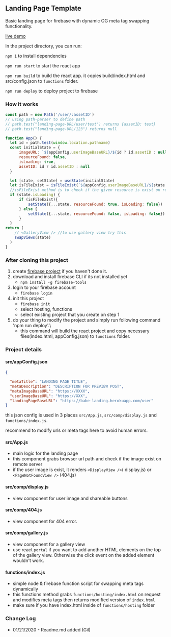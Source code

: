 ## Landing Page Template
Basic landing page for firebase with dynamic OG meta tag swapping functionality. 

[live demo](https://babe-landing.herokuapp.com/user/test) 

In the project directory, you can run:

`npm i` to install dependencies

`npm run start` to start the react app 

`npm run build` to build the react app. it copies build/index.html and src/config.json to `functions` folder.

`npm run deploy` to deploy project to firebase

### How it works

  ```js
const path = new Path('/user/:assetID')
// using path-parser to define path
// path.test("landing-page-URL/user/test") returns {assetID: test}
// path.test("landing-page-URL/123") returns null

function App() {
    let id = path.test(window.location.pathname)
    const initialState = {
        imageURL: `${appConfig.userImageBaseURL}/${id ? id.assetID : null}.gif`, //appConfig is coming from src/appConfig.json
        resourceFound: false,
        isLoading: true,
        assetID: id ? id.assetID : null
    }

    let [state, setState] = useState(initialState)
    let isFileExist = isFileExist(`${appConfig.userImageBaseURL}/${state.assetID}.gif`)
    //isFileExist method is to check if the given resource is exist on remote server.  
    if (state.isLoading) {
        if (isFileExist){
            setState({...state, resourceFound: true, isLoading: false})
        } else {
            setState({...state, resourceFound: false, isLoading: false})
        }
    }
  return (
      // <GalleryView /> //to use gallery view try this
      swapViews(state)
    )
}
```

### After cloning this project

1. create [firebase project](https://console.firebase.google.com) if you haven't done it.
2. download and install firebase CLI if its not installed yet
    - `npm install -g firebase-tools` 
3. login to your firebase account
    - `firebase login`
4. init this project
    - `firebase init`
    - select hosting, functions
    - select existing project that you create on step 1
5. do your thing to modify the project and simply run following command 'npm run deploy'.\
    - this command will build the react project and copy necessary files(index.html, appConfig.json) to `functions` folder. 

### Project details

#### src/appConfig.json

```json
{

  "metaTitle": "LANDING PAGE TITLE",
  "metaDescription": "DESCRIPTION FOR PREVIEW POST",
  "metaImageBaseURL": "https://XXXX",
  "userImageBaseURL": "https://XXX",
  "landingPageBaseURL": "https://babe-landing.herokuapp.com/user"
}
```
this json config is used in 3 places `src/App.js`, `src/comp/display.js` and `functions/index.js`.

recommend to modify urls or meta tags here to avoid human errors.

#### src/App.js
* main logic for the landing page
* this component grabs browser url path and check if the image exist on remote server
* if the user image is exist, it renders `<DisplayView />`( display.js) or `<PageNotFoundView />` (404.js)   

#### src/comp/display.js
* view component for user image and shareable buttons

#### src/comp/404.js
* view component for 404 error.

#### src/comp/gallery.js
* view component for a gallery view
* use react `portal` if you want to add another HTML elements on the top of the gallery view. Otherwise the click event on the added element wouldn't work.

#### functions/index.js
* simple node & firebase function script for swapping meta tags dynamically
* this functions method grabs `functions/hosting/index.html` on request and modifies meta tags then returns modified version of `index.html`
* make sure if you have index.html inside of `functions/hosting` folder

 ### Change Log

 - 01/21/2020 - Readme.md added (Gil)  
